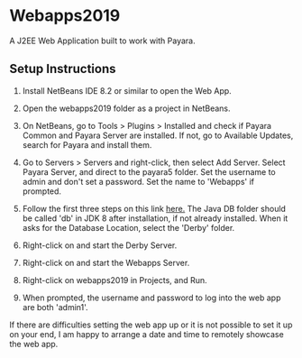 # Webapps2019
A J2EE Web Application built to work with Payara.

## Setup Instructions

1. Install NetBeans IDE 8.2 or similar to open the Web App.

2. Open the webapps2019 folder as a project in NetBeans.

3. On NetBeans, go to Tools > Plugins > Installed and check if Payara Common and Payara Server are installed. If not, go to Available Updates, search for Payara and install them.

4. Go to Servers > Servers and right-click, then select Add Server. Select Payara Server, and direct to the payara5 folder. Set the username to admin and don't set a password. Set the name to 'Webapps' if prompted.

5. Follow the first three steps on this link [here.](https://netbeans.org/kb/docs/ide/java-db.html) The Java DB folder should be called 'db' in JDK 8 after installation, if not already installed. When it asks for the Database Location, select the 'Derby' folder.

6. Right-click on and start the Derby Server.

7. Right-click on and start the Webapps Server.

8. Right-click on webapps2019 in Projects, and Run.

9. When prompted, the username and password to log into the web app are both 'admin1'.

If there are difficulties setting the web app up or it is not possible to set it up on your end, I am happy to arrange a date and time to remotely showcase the web app.
